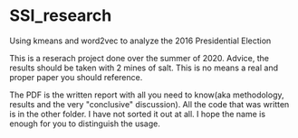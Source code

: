 # SSI_research
Using kmeans and word2vec to analyze the 2016 Presidential Election


This is a reserach project done over the summer of 2020. Advice, the results should be taken with 2 mines of salt. This is no means a real and proper paper you should reference. 

The PDF is the written report with all you need to know(aka methodology, results and the very "conclusive" discussion). All the code that was written is in the other folder. I have not sorted it out at all. I hope the name is enough for you to distinguish the usage. 
